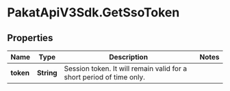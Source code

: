 # PakatApiV3Sdk.GetSsoToken

## Properties
Name | Type | Description | Notes
------------ | ------------- | ------------- | -------------
**token** | **String** | Session token. It will remain valid for a short period of time only. | 


